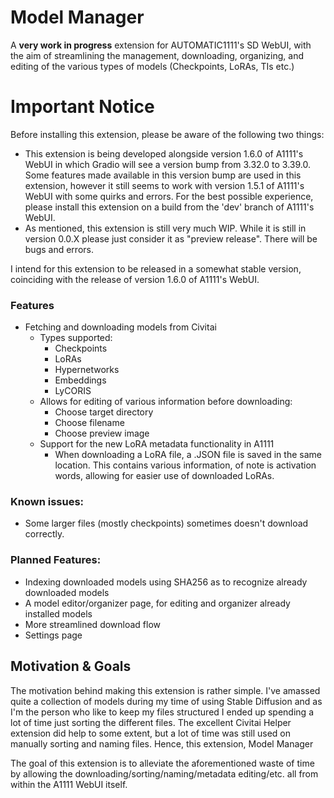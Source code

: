 # Model Manager

A **very work in progress** extension for AUTOMATIC1111's SD WebUI, with the aim of streamlining the management, downloading, organizing, and editing of the various types of models (Checkpoints, LoRAs, TIs etc.)

# Important Notice

Before installing this extension, please be aware of the following two things:

- This extension is being developed alongside version 1.6.0 of A1111's WebUI in which Gradio will see a version bump from 3.32.0 to 3.39.0. Some features made available in this version bump are used in this extension, however it still seems to work with version 1.5.1 of A1111's WebUI with some quirks and errors. For the best possible experience, please install this extension on a build from the 'dev' branch of A1111's WebUI.
- As mentioned, this extension is still very much WIP. While it is still in version 0.0.X please just consider it as "preview release". There will be bugs and errors.

I intend for this extension to be released in a somewhat stable version, coinciding with the release of version 1.6.0 of A1111's WebUI. 

### Features

- Fetching and downloading models from Civitai
  - Types supported:
    - Checkpoints
    - LoRAs
    - Hypernetworks
    - Embeddings
    - LyCORIS
  - Allows for editing of various information before downloading:
    - Choose target directory
    - Choose filename
    - Choose preview image
  - Support for the new LoRA metadata functionality in A1111
    - When downloading a LoRA file, a .JSON file is saved in the same location. This contains various information, of note is activation words, allowing for easier use of downloaded LoRAs.


### Known issues:

- Some larger files (mostly checkpoints) sometimes doesn't download correctly.

### Planned Features:

- Indexing downloaded models using SHA256 as to recognize already downloaded models
- A model editor/organizer page, for editing and organizer already installed models
- More streamlined download flow
- Settings page

## Motivation & Goals

The motivation behind making this extension is rather simple. I've amassed quite a collection of models during my time of using Stable Diffusion and as I'm the person who like to keep my files structured I ended up spending a lot of time just sorting the different files. The excellent Civitai Helper extension did help to some extent, but a lot of time was still used on manually sorting and naming files. Hence, this extension, Model Manager

The goal of this extension is to alleviate the aforementioned waste of time by allowing the downloading/sorting/naming/metadata editing/etc. all from within the A1111 WebUI itself.